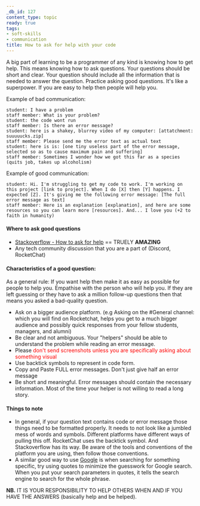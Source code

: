 ```yaml
---
_db_id: 127
content_type: topic
ready: true
tags:
- soft-skills
- communication
title: How to ask for help with your code
---
```


A big part of learning to be a programmer of any kind is knowing how to get help. This means knowing how to ask questions. Your questions should be short and clear. Your question should include all the information that is needed to answer the question. Practice asking good questions. It's like a superpower. If you are easy to help then people will help you.

Example of bad communication:

```
student: I have a problem
staff member: What is your problem?
student: the code wont run
staff member: Is there an error message?
student: here is a shakey, blurrey video of my computer: [attatchment: suuuuucks.zip]
staff member: Please send me the error text as actual text
student: here is is: [one tiny useless part of the error message, selected so as to cause maximum pain and suffering]
staff member: Sometimes I wonder how we got this far as a species (quits job, takes up alcoholism)
```

Example of good communication:

```
student: Hi. I'm struggling to get my code to work. I'm working on this project [link to project]. When I do [X] then [Y] happens. I expected [Z]. It's giving me the following error message: [The full error message as text]
staff member: Here is an explanation [explanation], and here are some resources so you can learn more [resources]. And... I love you (+2 to faith in humanity)
```

#### Where to ask good questions

- [Stackoverflow - How to ask for help](https://stackoverflow.com/help/how-to-ask) == TRUELY **AMAZING**
- Any tech community discussion that you are a part of (Discord, RocketChat)

#### Characteristics of a good question:

As a general rule: If you want help then make it as easy as possible for people to help you. Empathise with the person who will help you. If they are left guessing or they have to ask a million follow-up questions then that means you asked a bad-quality question.

- Ask on a bigger audience platform. (e.g Asking on the #General channel: which you will find on Rocketchat, helps you get to a much bigger audience and possibly quick responses from your fellow students, managers, and alumni)
- Be clear and not ambiguous. Your "helpers" should be able to understand the problem while reading an error message.
- Please <span style="color:red">don't send screenshots unless you are specifically asking about something visual</span>
- Use backtick symbols to represent in code form.
- Copy and Paste FULL error messages. Don't just give half an error message
- Be short and meaningful. Error messages should contain the necessary information. Most of the time your helper is not willing to read a long story.

#### Things to note

- In general, if your question text contains code or error message those things need to be formatted properly. It needs to not look like a jumbled mess of words and symbols. Different platforms have different ways of pulling this off. RocketChat uses the backtick symbol. And Stackoverflow has its way. Be aware of the tools and conventions of the platform you are using, then follow those conventions.
- A similar good way to use [Google](https://www.google.com) is when searching for something specific, try using quotes to minimize the guesswork for Google search. When you put your search parameters in quotes, it tells the search engine to search for the whole phrase.

**NB.** IT IS YOUR RESPONSIBILITY TO HELP OTHERS WHEN AND IF YOU HAVE THE ANSWERS (basically help and be helped).
